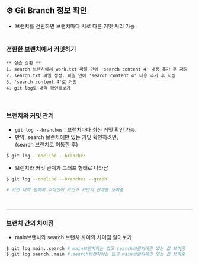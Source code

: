 ## ⚙ Git Branch 정보 확인

+ 브랜치를 전환하면 브랜치마다 서로 다른 커밋 처리 가능
<br /><br />

### 전환한 브랜치에서 커밋하기

    ** 실습 상황 **
    1. search 브랜치에서 work.txt 파일 안에 'search content 4' 내용 추가 후 저장
    2. search.txt 파일 생성. 파일 안에 'search content 4' 내용 추가 후 저장
    3. 'search content 4'로 커밋
    4. git log로 내역 확인해보기
<br />

### 브랜치와 커밋 관계
+ `git log --branches` : 브랜치마다 최신 커밋 확인 가능.
+ 만약, search 브랜치에만 있는 커밋 확인하려면, <br>(search 브랜치로 이동한 후)
```bash
$ git log --oneline --branches
```

+ 브랜치와 커밋 관계가 그래프 형태로 나타남
```bash
$ git log --oneline --branches --graph

# 커밋 내역 왼쪽에 수직선이 커밋과 커밋의 관계를 보여줌
```

<br><hr>

### 브랜치 간의 차이점

+ main브랜치와 search 브랜치 사이의 차이점 알아보기
```bash
$ git log main..search # main브랜치에는 없고 search브랜치에만 있는 값 보여줌
$ git log search..main # search브랜치에는 없고 main브랜치에만 있는 값 보여줌
```

